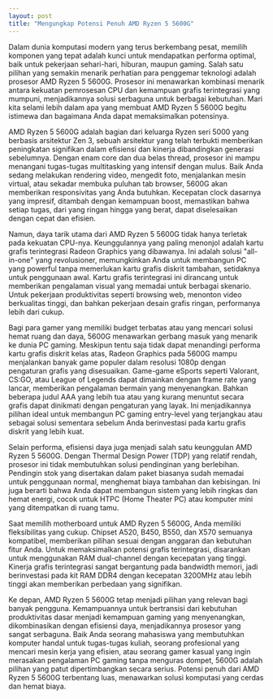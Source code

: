 ```yaml
---
layout: post
title: "Mengungkap Potensi Penuh AMD Ryzen 5 5600G"
---
```


Dalam dunia komputasi modern yang terus berkembang pesat, memilih komponen yang tepat adalah kunci untuk mendapatkan performa optimal, baik untuk pekerjaan sehari-hari, hiburan, maupun gaming. Salah satu pilihan yang semakin menarik perhatian para penggemar teknologi adalah prosesor AMD Ryzen 5 5600G. Prosesor ini menawarkan kombinasi menarik antara kekuatan pemrosesan CPU dan kemampuan grafis terintegrasi yang mumpuni, menjadikannya solusi serbaguna untuk berbagai kebutuhan. Mari kita selami lebih dalam apa yang membuat AMD Ryzen 5 5600G begitu istimewa dan bagaimana Anda dapat memaksimalkan potensinya.

AMD Ryzen 5 5600G adalah bagian dari keluarga Ryzen seri 5000 yang berbasis arsitektur Zen 3, sebuah arsitektur yang telah terbukti memberikan peningkatan signifikan dalam efisiensi dan kinerja dibandingkan generasi sebelumnya. Dengan enam core dan dua belas thread, prosesor ini mampu menangani tugas-tugas multitasking yang intensif dengan mulus. Baik Anda sedang melakukan rendering video, mengedit foto, menjalankan mesin virtual, atau sekadar membuka puluhan tab browser, 5600G akan memberikan responsivitas yang Anda butuhkan. Kecepatan clock dasarnya yang impresif, ditambah dengan kemampuan boost, memastikan bahwa setiap tugas, dari yang ringan hingga yang berat, dapat diselesaikan dengan cepat dan efisien.

Namun, daya tarik utama dari AMD Ryzen 5 5600G tidak hanya terletak pada kekuatan CPU-nya. Keunggulannya yang paling menonjol adalah kartu grafis terintegrasi Radeon Graphics yang dibawanya. Ini adalah solusi "all-in-one" yang revolusioner, memungkinkan Anda untuk membangun PC yang powerful tanpa memerlukan kartu grafis diskrit tambahan, setidaknya untuk penggunaan awal. Kartu grafis terintegrasi ini dirancang untuk memberikan pengalaman visual yang memadai untuk berbagai skenario. Untuk pekerjaan produktivitas seperti browsing web, menonton video berkualitas tinggi, dan bahkan pekerjaan desain grafis ringan, performanya lebih dari cukup.

Bagi para gamer yang memiliki budget terbatas atau yang mencari solusi hemat ruang dan daya, 5600G menawarkan gerbang masuk yang menarik ke dunia PC gaming. Meskipun tentu saja tidak dapat menandingi performa kartu grafis diskrit kelas atas, Radeon Graphics pada 5600G mampu menjalankan banyak game populer dalam resolusi 1080p dengan pengaturan grafis yang disesuaikan. Game-game eSports seperti Valorant, CS:GO, atau League of Legends dapat dimainkan dengan frame rate yang lancar, memberikan pengalaman bermain yang menyenangkan. Bahkan beberapa judul AAA yang lebih tua atau yang kurang menuntut secara grafis dapat dinikmati dengan pengaturan yang layak. Ini menjadikannya pilihan ideal untuk membangun PC gaming entry-level yang terjangkau atau sebagai solusi sementara sebelum Anda berinvestasi pada kartu grafis diskrit yang lebih kuat.

Selain performa, efisiensi daya juga menjadi salah satu keunggulan AMD Ryzen 5 5600G. Dengan Thermal Design Power (TDP) yang relatif rendah, prosesor ini tidak membutuhkan solusi pendinginan yang berlebihan. Pendingin stok yang disertakan dalam paket biasanya sudah memadai untuk penggunaan normal, menghemat biaya tambahan dan kebisingan. Ini juga berarti bahwa Anda dapat membangun sistem yang lebih ringkas dan hemat energi, cocok untuk HTPC (Home Theater PC) atau komputer mini yang ditempatkan di ruang tamu.

Saat memilih motherboard untuk AMD Ryzen 5 5600G, Anda memiliki fleksibilitas yang cukup. Chipset A520, B450, B550, dan X570 semuanya kompatibel, memberikan pilihan sesuai dengan anggaran dan kebutuhan fitur Anda. Untuk memaksimalkan potensi grafis terintegrasi, disarankan untuk menggunakan RAM dual-channel dengan kecepatan yang tinggi. Kinerja grafis terintegrasi sangat bergantung pada bandwidth memori, jadi berinvestasi pada kit RAM DDR4 dengan kecepatan 3200MHz atau lebih tinggi akan memberikan perbedaan yang signifikan.

Ke depan, AMD Ryzen 5 5600G tetap menjadi pilihan yang relevan bagi banyak pengguna. Kemampuannya untuk bertransisi dari kebutuhan produktivitas dasar menjadi kemampuan gaming yang menyenangkan, dikombinasikan dengan efisiensi daya, menjadikannya prosesor yang sangat serbaguna. Baik Anda seorang mahasiswa yang membutuhkan komputer handal untuk tugas-tugas kuliah, seorang profesional yang mencari mesin kerja yang efisien, atau seorang gamer kasual yang ingin merasakan pengalaman PC gaming tanpa menguras dompet, 5600G adalah pilihan yang patut dipertimbangkan secara serius. Potensi penuh dari AMD Ryzen 5 5600G terbentang luas, menawarkan solusi komputasi yang cerdas dan hemat biaya.
